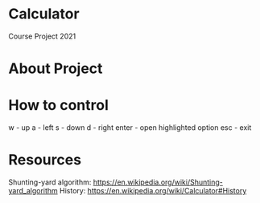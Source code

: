 # Calculator
Course Project 2021

# About Project

# How to control

w - up
a - left
s - down
d - right
enter - open highlighted option
esc - exit

# Resources

Shunting-yard algorithm: https://en.wikipedia.org/wiki/Shunting-yard_algorithm
History: https://en.wikipedia.org/wiki/Calculator#History
